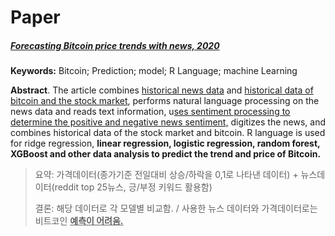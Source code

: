 # **Paper**

##### [Forecasting Bitcoin price trends with news, 2020](http://proceedings-online.com/proceedings_series/SH-SOCIALS/ICSSSP2020/emsse11301.pdf)

**Keywords:** Bitcoin; Prediction; model; R Language; machine Learning 

**Abstract**. The article combines <u>historical news data</u> and <u>historical data of bitcoin and the stock market</u>, performs natural language processing on the news data and reads text information, u<u>ses sentiment processing to determine the positive and negative news sentiment,</u> digitizes the news, and combines historical data of the stock market and bitcoin. R language is used for ridge regression, **linear regression, logistic regression, random forest, XGBoost and other data analysis to predict the trend and price of Bitcoin.** 

> 요약: 가격데이터(종가기준 전일대비 상승/하락을 0,1로 나타낸 데이터) + 뉴스데이터(reddit top 25뉴스, 긍/부정 키워드 활용함)
>
> 결론: 해당 데이터로 각 모델별 비교함. / 사용한 뉴스 데이터와 가격데이터로는 비트코인 **<u>예측이 어려움.</u>**

